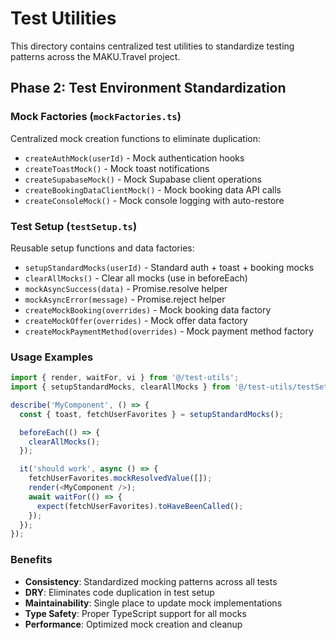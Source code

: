 # Test Utilities

This directory contains centralized test utilities to standardize testing patterns across the MAKU.Travel project.

## Phase 2: Test Environment Standardization

### Mock Factories (`mockFactories.ts`)

Centralized mock creation functions to eliminate duplication:

- `createAuthMock(userId)` - Mock authentication hooks
- `createToastMock()` - Mock toast notifications
- `createSupabaseMock()` - Mock Supabase client operations
- `createBookingDataClientMock()` - Mock booking data API calls
- `createConsoleMock()` - Mock console logging with auto-restore

### Test Setup (`testSetup.ts`)

Reusable setup functions and data factories:

- `setupStandardMocks(userId)` - Standard auth + toast + booking mocks
- `clearAllMocks()` - Clear all mocks (use in beforeEach)
- `mockAsyncSuccess(data)` - Promise.resolve helper
- `mockAsyncError(message)` - Promise.reject helper
- `createMockBooking(overrides)` - Mock booking data factory
- `createMockOffer(overrides)` - Mock offer data factory
- `createMockPaymentMethod(overrides)` - Mock payment method factory

### Usage Examples

```typescript
import { render, waitFor, vi } from '@/test-utils';
import { setupStandardMocks, clearAllMocks } from '@/test-utils/testSetup';

describe('MyComponent', () => {
  const { toast, fetchUserFavorites } = setupStandardMocks();

  beforeEach(() => {
    clearAllMocks();
  });

  it('should work', async () => {
    fetchUserFavorites.mockResolvedValue([]);
    render(<MyComponent />);
    await waitFor(() => {
      expect(fetchUserFavorites).toHaveBeenCalled();
    });
  });
});
```

### Benefits

- **Consistency**: Standardized mocking patterns across all tests
- **DRY**: Eliminates code duplication in test setup
- **Maintainability**: Single place to update mock implementations
- **Type Safety**: Proper TypeScript support for all mocks
- **Performance**: Optimized mock creation and cleanup